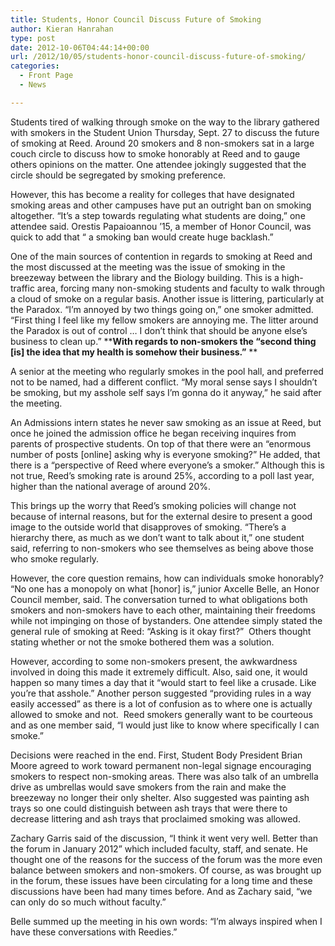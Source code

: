 ```yaml
---
title: Students, Honor Council Discuss Future of Smoking
author: Kieran Hanrahan
type: post
date: 2012-10-06T04:44:14+00:00
url: /2012/10/05/students-honor-council-discuss-future-of-smoking/
categories:
  - Front Page
  - News

---
```

Students tired of walking through smoke on the way to the library gathered with smokers in the Student Union Thursday, Sept. 27 to discuss the future of smoking at Reed. Around 20 smokers and 8 non-smokers sat in a large couch circle to discuss how to smoke honorably at Reed and to gauge others opinions on the matter. One attendee jokingly suggested that the circle should be segregated by smoking preference.

However, this has become a reality for colleges that have designated smoking areas and other campuses have put an outright ban on smoking altogether. “It’s a step towards regulating what students are doing,” one attendee said. Orestis Papaioannou ’15, a member of Honor Council, was quick to add that “ a smoking ban would create huge backlash.”

One of the main sources of contention in regards to smoking at Reed and the most discussed at the meeting was the issue of smoking in the breezeway between the library and the Biology building. This is a high-traffic area, forcing many non-smoking students and faculty to walk through a cloud of smoke on a regular basis. Another issue is littering, particularly at the Paradox. “I’m annoyed by two things going on,” one smoker admitted. “First thing I feel like my fellow smokers are annoying me. The litter around the Paradox is out of control &#8230; I don’t think that should be anyone else’s business to clean up.” ****With regards to non-smokers the “second thing [is] the idea that my health is somehow their business.”** **

A senior at the meeting who regularly smokes in the pool hall, and preferred not to be named, had a different conflict. “My moral sense says I shouldn&#8217;t be smoking, but my asshole self says I&#8217;m gonna do it anyway,” he said after the meeting.

An Admissions intern states he never saw smoking as an issue at Reed, but once he joined the admission office he began receiving inquires from parents of prospective students. On top of that there were an “enormous number of posts [online] asking why is everyone smoking?” He added, that there is a “perspective of Reed where everyone’s a smoker.” Although this is not true, Reed’s smoking rate is around 25%, according to a poll last year, higher than the national average of around 20%.

This brings up the worry that Reed’s smoking policies will change not because of internal reasons, but for the external desire to present a good image to the outside world that disapproves of smoking. “There’s a hierarchy there, as much as we don’t want to talk about it,” one student said, referring to non-smokers who see themselves as being above those who smoke regularly.

However, the core question remains, how can individuals smoke honorably? “No one has a monopoly on what [honor] is,” junior Axcelle Belle, an Honor Council member, said. The conversation turned to what obligations both smokers and non-smokers have to each other, maintaining their freedoms while not impinging on those of bystanders. One attendee simply stated the general rule of smoking at Reed: “Asking is it okay first?”  Others thought stating whether or not the smoke bothered them was a solution.

However, according to some non-smokers present, the awkwardness involved in doing this made it extremely difficult. Also, said one, it would happen so many times a day that it “would start to feel like a crusade. Like you&#8217;re that asshole.” Another person suggested “providing rules in a way easily accessed” as there is a lot of confusion as to where one is actually allowed to smoke and not.  Reed smokers generally want to be courteous and as one member said, “I would just like to know where specifically I can smoke.”

Decisions were reached in the end. First, Student Body President Brian Moore agreed to work toward permanent non-legal signage encouraging smokers to respect non-smoking areas. There was also talk of an umbrella drive as umbrellas would save smokers from the rain and make the breezeway no longer their only shelter. Also suggested was painting ash trays so one could distinguish between ash trays that were there to decrease littering and ash trays that proclaimed smoking was allowed.

Zachary Garris said of the discussion, “I think it went very well. Better than the forum in January 2012” which included faculty, staff, and senate. He thought one of the reasons for the success of the forum was the more even balance between smokers and non-smokers. Of course, as was brought up in the forum, these issues have been circulating for a long time and these discussions have been had many times before. And as Zachary said, “we can only do so much without faculty.”

Belle summed up the meeting in his own words: “I’m always inspired when I have these conversations with Reedies.”